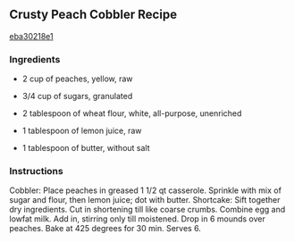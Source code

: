 ## Crusty Peach Cobbler Recipe

[eba30218e1](http://cookeatshare.com/recipes/crusty-peach-cobbler-33037)

### Ingredients

 - 2 cup of peaches, yellow, raw

 - 3/4 cup of sugars, granulated

 - 2 tablespoon of wheat flour, white, all-purpose, unenriched

 - 1 tablespoon of lemon juice, raw

 - 1 tablespoon of butter, without salt

### Instructions

Cobbler: Place peaches in greased 1 1/2 qt casserole. Sprinkle with mix of sugar and flour, then lemon juice; dot with butter. Shortcake: Sift together dry ingredients. Cut in shortening till like coarse crumbs. Combine egg and lowfat milk. Add in, stirring only till moistened. Drop in 6 mounds over peaches. Bake at 425 degrees for 30 min. Serves 6.
